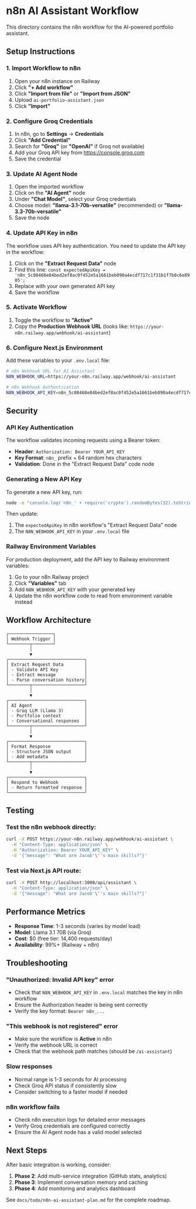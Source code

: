 # n8n AI Assistant Workflow

This directory contains the n8n workflow for the AI-powered portfolio assistant.

## Setup Instructions

### 1. Import Workflow to n8n

1. Open your n8n instance on Railway
2. Click **"+ Add workflow"**
3. Click **"Import from file"** or **"Import from JSON"**
4. Upload `ai-portfolio-assistant.json`
5. Click **"Import"**

### 2. Configure Groq Credentials

1. In n8n, go to **Settings** → **Credentials**
2. Click **"Add Credential"**
3. Search for **"Groq"** (or **"OpenAI"** if Groq not available)
4. Add your Groq API key from https://console.groq.com
5. Save the credential

### 3. Update AI Agent Node

1. Open the imported workflow
2. Click on the **"AI Agent"** node
3. Under **"Chat Model"**, select your Groq credentials
4. Choose model: **"llama-3.1-70b-versatile"** (recommended) or **"llama-3.3-70b-versatile"**
5. Save the node

### 4. Update API Key in n8n

The workflow uses API key authentication. You need to update the API key in the workflow:

1. Click on the **"Extract Request Data"** node
2. Find this line: `const expectedApiKey = 'n8n_5c80468e84bed2ef8ac0f452e5a1661beb090a4ecdf717c1f31b1f7b0c6e8905';`
3. Replace with your own generated API key
4. Save the workflow

### 5. Activate Workflow

1. Toggle the workflow to **"Active"**
2. Copy the **Production Webhook URL** (looks like: `https://your-n8n.railway.app/webhook/ai-assistant`)

### 6. Configure Next.js Environment

Add these variables to your `.env.local` file:

```bash
# n8n Webhook URL for AI Assistant
N8N_WEBHOOK_URL=https://your-n8n.railway.app/webhook/ai-assistant

# n8n Webhook Authentication
N8N_WEBHOOK_API_KEY=n8n_5c80468e84bed2ef8ac0f452e5a1661beb090a4ecdf717c1f31b1f7b0c6e8905
```

## Security

### API Key Authentication

The workflow validates incoming requests using a Bearer token:

- **Header**: `Authorization: Bearer YOUR_API_KEY`
- **Key Format**: `n8n_` prefix + 64 random hex characters
- **Validation**: Done in the "Extract Request Data" code node

### Generating a New API Key

To generate a new API key, run:

```bash
node -e "console.log('n8n_' + require('crypto').randomBytes(32).toString('hex'))"
```

Then update:
1. The `expectedApiKey` in n8n workflow's "Extract Request Data" node
2. The `N8N_WEBHOOK_API_KEY` in your `.env.local` file

### Railway Environment Variables

For production deployment, add the API key to Railway environment variables:
1. Go to your n8n Railway project
2. Click **"Variables"** tab
3. Add `N8N_WEBHOOK_API_KEY` with your generated key
4. Update the n8n workflow code to read from environment variable instead

## Workflow Architecture

```
┌─────────────────┐
│ Webhook Trigger │
└────────┬────────┘
         │
         ▼
┌─────────────────────────────┐
│ Extract Request Data        │
│ - Validate API Key          │
│ - Extract message           │
│ - Parse conversation history│
└────────┬────────────────────┘
         │
         ▼
┌─────────────────────────────┐
│ AI Agent                    │
│ - Groq LLM (Llama 3)        │
│ - Portfolio context         │
│ - Conversational responses  │
└────────┬────────────────────┘
         │
         ▼
┌─────────────────────────────┐
│ Format Response             │
│ - Structure JSON output     │
│ - Add metadata              │
└────────┬────────────────────┘
         │
         ▼
┌─────────────────────────────┐
│ Respond to Webhook          │
│ - Return formatted response │
└─────────────────────────────┘
```

## Testing

### Test the n8n webhook directly:

```bash
curl -X POST https://your-n8n.railway.app/webhook/ai-assistant \
  -H "Content-Type: application/json" \
  -H "Authorization: Bearer YOUR_API_KEY" \
  -d '{"message": "What are Jacob'\''s main skills?"}'
```

### Test via Next.js API route:

```bash
curl -X POST http://localhost:3000/api/assistant \
  -H "Content-Type: application/json" \
  -d '{"message": "What are Jacob'\''s main skills?"}'
```

## Performance Metrics

- **Response Time**: 1-3 seconds (varies by model load)
- **Model**: Llama 3.1 70B (via Groq)
- **Cost**: $0 (free tier: 14,400 requests/day)
- **Availability**: 99%+ (Railway + n8n)

## Troubleshooting

### "Unauthorized: Invalid API key" error
- Check that `N8N_WEBHOOK_API_KEY` in `.env.local` matches the key in n8n workflow
- Ensure the Authorization header is being sent correctly
- Verify the key format: `Bearer n8n_...`

### "This webhook is not registered" error
- Make sure the workflow is **Active** in n8n
- Verify the webhook URL is correct
- Check that the webhook path matches (should be `/ai-assistant`)

### Slow responses
- Normal range is 1-3 seconds for AI processing
- Check Groq API status if consistently slow
- Consider switching to a faster model if needed

### n8n workflow fails
- Check n8n execution logs for detailed error messages
- Verify Groq credentials are configured correctly
- Ensure the AI Agent node has a valid model selected

## Next Steps

After basic integration is working, consider:

1. **Phase 2**: Add multi-service integration (GitHub stats, analytics)
2. **Phase 3**: Implement conversation memory and caching
3. **Phase 4**: Add monitoring and analytics dashboard

See `docs/todo/n8n-ai-assistant-plan.md` for the complete roadmap.